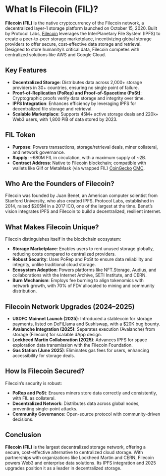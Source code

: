 # What Is Filecoin (FIL)?

**Filecoin (FIL)** is the native cryptocurrency of the Filecoin network, a decentralized layer-1 storage platform launched on October 15, 2020. Built by Protocol Labs, [Filecoin](https://filecoin.io/) leverages the InterPlanetary File System (IPFS) to create a peer-to-peer storage marketplace, incentivizing global storage providers to offer secure, cost-effective data storage and retrieval. Designed to store humanity’s critical data, Filecoin competes with centralized solutions like AWS and Google Cloud.

## Key Features
- **Decentralized Storage**: Distributes data across 2,000+ storage providers in 30+ countries, ensuring no single point of failure.
- **Proof-of-Replication (PoRep) and Proof-of-Spacetime (PoSt)**: Cryptographic proofs verify data storage and integrity over time.
- **IPFS Integration**: Enhances efficiency by leveraging IPFS for decentralized file storage and retrieval.
- **Scalable Marketplace**: Supports 45M+ active storage deals and 220k+ Web3 users, with 1,800 PiB of data stored by 2023.

## FIL Token
- **Purpose**: Powers transactions, storage/retrieval deals, miner collateral, and network governance.
- **Supply**: ~680M FIL in circulation, with a maximum supply of ~2B. 
- **Contract Address**: Native to Filecoin blockchain; compatible with wallets like Glif or MetaMask (via wrapped FIL) [CoinGecko](https://www.coingecko.com/en/coins/filecoin) [CMC](https://coinmarketcap.com/currencies/filecoin/).


## Who Are the Founders of Filecoin?
Filecoin was founded by Juan Benet, an American computer scientist from Stanford University, who also created IPFS. Protocol Labs, established in 2014, raised $205M in a 2017 ICO, one of the largest at the time. Benet’s vision integrates IPFS and Filecoin to build a decentralized, resilient internet.

## What Makes Filecoin Unique?
Filecoin distinguishes itself in the blockchain ecosystem:
- **Storage Marketplace**: Enables users to rent unused storage globally, reducing costs compared to centralized providers.
- **Robust Security**: Uses PoRep and PoSt to ensure data reliability and integrity, unlike traditional cloud storage.
- **Ecosystem Adoption**: Powers platforms like NFT.Storage, Audius, and collaborations with the Internet Archive, SETI Institute, and CERN.
- **Burn Mechanism**: Employs fee burning to align tokenomics with network growth, with 70% of FDV allocated to mining and community distribution.

## Filecoin Network Upgrades (2024–2025)
- **USDFC Mainnet Launch (2025)**: Introduced a stablecoin for storage payments, listed on DeFiLlama and Sushiswap, with a $20K bug bounty.
- **Avalanche Integration (2025)**: Separates execution (Avalanche) from storage (Filecoin) for scalable dApp design.
- **Lockheed Martin Collaboration (2025)**: Advances IPFS for space exploration data transmission with the Filecoin Foundation.
- **Gas Station (June 2025)**: Eliminates gas fees for users, enhancing accessibility for storage deals.

## How Is Filecoin Secured?
Filecoin’s security is robust:
- **PoRep and PoSt**: Ensures miners store data correctly and consistently, with FIL as collateral.
- **Decentralized Network**: Distributes data across global nodes, preventing single-point attacks.
- **Community Governance**: Open-source protocol with community-driven decisions.


## Conclusion
**Filecoin (FIL)** is the largest decentralized storage network, offering a secure, cost-effective alternative to centralized cloud storage. With partnerships with organizations like Lockheed Martin and CERN, Filecoin powers Web3 and enterprise data solutions. Its IPFS integration and 2025 upgrades position it as a leader in decentralized storage.